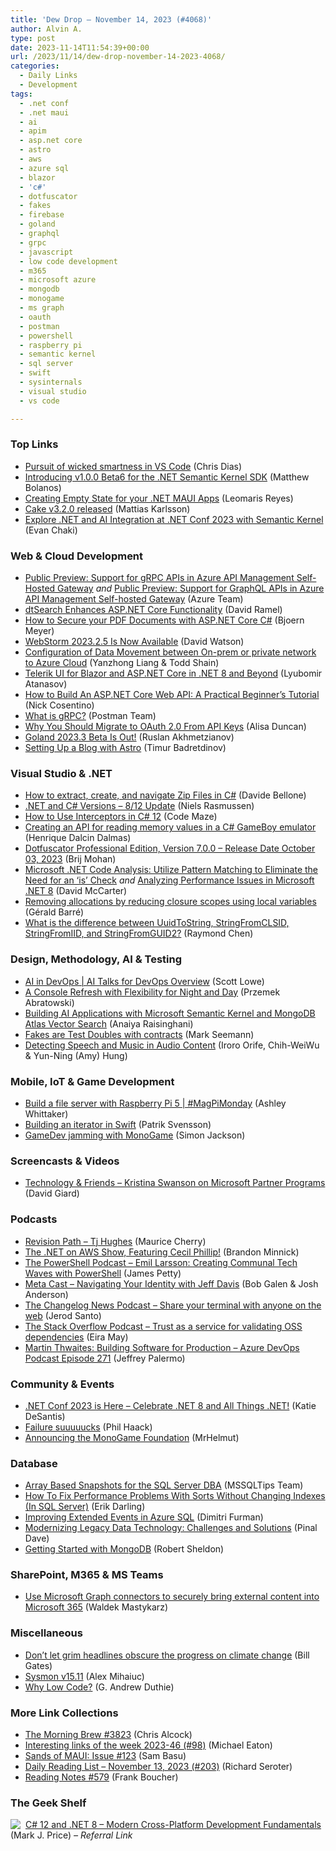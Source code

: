 ```yaml
---
title: 'Dew Drop – November 14, 2023 (#4068)'
author: Alvin A.
type: post
date: 2023-11-14T11:54:39+00:00
url: /2023/11/14/dew-drop-november-14-2023-4068/
categories:
  - Daily Links
  - Development
tags:
  - .net conf
  - .net maui
  - ai
  - apim
  - asp.net core
  - astro
  - aws
  - azure sql
  - blazor
  - 'c#'
  - dotfuscator
  - fakes
  - firebase
  - goland
  - graphql
  - grpc
  - javascript
  - low code development
  - m365
  - microsoft azure
  - mongodb
  - monogame
  - ms graph
  - oauth
  - postman
  - powershell
  - raspberry pi
  - semantic kernel
  - sql server
  - swift
  - sysinternals
  - visual studio
  - vs code

---
```

### <a name="top"></a>Top Links

  * <a href="https://code.visualstudio.com/blogs/2023/11/13/vscode-copilot-smarter" target="_blank" rel="noopener">Pursuit of wicked smartness in VS Code</a> (Chris Dias)
  * <a href="https://devblogs.microsoft.com/semantic-kernel/introducing-v1-0-0-beta6-for-the-net-semantic-kernel-sdk/" target="_blank" rel="noopener">Introducing v1.0.0 Beta6 for the .NET Semantic Kernel SDK</a> (Matthew Bolanos)
  * <a href="https://askxammy.com/creating-empty-state-for-you-net-maui-apps/" target="_blank" rel="noopener">Creating Empty State for your .NET MAUI Apps</a> (Leomaris Reyes)
  * <a href="https://cakebuild.net/blog/2023/11/cake-v3.2.0-released" target="_blank" rel="noopener">Cake v3.2.0 released</a> (Mattias Karlsson)
  * <a href="https://devblogs.microsoft.com/semantic-kernel/explore-net-and-ai-integration-at-net-conf-2023-with-semantic-kernel/" target="_blank" rel="noopener">Explore .NET and AI Integration at .NET Conf 2023 with Semantic Kernel</a> (Evan Chaki)



### <a name="web"></a>Web & Cloud Development

  * <a href="https://azure.microsoft.com/en-us/updates/public-preview-support-for-grpc-apis-in-azure-api-management-selfhosted-gateway/" target="_blank" rel="noopener">Public Preview: Support for gRPC APIs in Azure API Management Self-Hosted Gateway</a> _and_ <a href="https://azure.microsoft.com/en-us/updates/public-preview-support-for-graphql-apis-in-azure-api-management-selfhosted-gateway/" target="_blank" rel="noopener">Public Preview: Support for GraphQL APIs in Azure API Management Self-hosted Gateway</a> (Azure Team)
  * <a href="https://visualstudiomagazine.com/articles/2023/11/13/dtsearch-update.aspx" target="_blank" rel="noopener">dtSearch Enhances ASP.NET Core Functionality</a> (David Ramel)
  * <a href="https://www.textcontrol.com/blog/2023/11/13/how-to-secure-your-pdf-documents-with-aspnet-core-csharp/" target="_blank" rel="noopener">How to Secure your PDF Documents with ASP.NET Core C#</a> (Bjoern Meyer)
  * <a href="https://blog.jetbrains.com/webstorm/2023/11/webstorm-2023-2-5/" target="_blank" rel="noopener">WebStorm 2023.2.5 Is Now Available</a> (David Watson)
  * <a href="https://devblogs.microsoft.com/premier-developer/configuration-of-data-movement-between-on-prem-or-private-network-to-azure-cloud/" target="_blank" rel="noopener">Configuration of Data Movement between On-prem or private network to Azure Cloud</a> (Yanzhong Liang & Todd Shain)
  * <a href="https://www.telerik.com/blogs/net-8-support-aspnet-core-blazor" target="_blank" rel="noopener">Telerik UI for Blazor and ASP.NET Core in .NET 8 and Beyond</a> (Lyubomir Atanasov)
  * <a href="https://www.devleader.ca/2023/11/13/how-to-build-an-asp-net-core-web-api-a-practical-beginners-tutorial/" target="_blank" rel="noopener">How to Build An ASP.NET Core Web API: A Practical Beginner’s Tutorial</a> (Nick Cosentino)
  * <a href="https://blog.postman.com/what-is-grpc/" target="_blank" rel="noopener">What is gRPC?</a> (Postman Team)
  * <a href="https://auth0.com/blog/why-migrate-from-api-keys-to-oauth2-access-tokens/" target="_blank" rel="noopener">Why You Should Migrate to OAuth 2.0 From API Keys</a> (Alisa Duncan)
  * <a href="https://blog.jetbrains.com/go/2023/11/13/goland-2023-3-beta-is-out/" target="_blank" rel="noopener">Goland 2023.3 Beta Is Out!</a> (Ruslan Akhmetzianov)
  * <a href="https://dev.to/destiner/setting-up-a-blog-with-astro-fb5#:~:text=Setting%20Up%20a%20Blog%20with%20Astro%201%20The,6%20Building%20the%20site%20...%207%20Deploying%20" target="_blank" rel="noopener">Setting Up a Blog with Astro</a> (Timur Badretdinov)



### <a name="dotnet"></a>Visual Studio & .NET

  * <a href="https://www.code4it.dev/blog/working-with-zip-files/" target="_blank" rel="noopener">How to extract, create, and navigate Zip Files in C#</a> (Davide Bellone)
  * <a href="https://nietras.com/2023/11/14/dotnet-and-csharp-versions/" target="_blank" rel="noopener">.NET and C# Versions &#8211; 8/12 Update</a> (Niels Rasmussen)
  * <a href="https://code-maze.com/how-to-use-interceptors-in-c-12/" target="_blank" rel="noopener">How to Use Interceptors in C# 12</a> (Code Maze)
  * <a href="https://intodot.net/creating-an-api-for-reading-memory-values-in-a-c-gameboy-emulator/?utm_source=rss&utm_medium=rss&utm_campaign=creating-an-api-for-reading-memory-values-in-a-c-gameboy-emulator" target="_blank" rel="noopener">Creating an API for reading memory values in a C# GameBoy emulator</a> (Henrique Dalcin Dalmas)
  * <a href="https://www.preemptive.com/dotfuscator-professional-edition-version-7-0-0-release-date-october-03-2023-2/" target="_blank" rel="noopener">Dotfuscator Professional Edition, Version 7.0.0 – Release Date October 03, 2023</a> (Brij Mohan)
  * <a href="https://dotnettips.wordpress.com/2023/11/14/microsoft-net-code-analysis-utilize-pattern-matching-to-eliminate-the-need-for-an-is-check/" target="_blank" rel="noopener">Microsoft .NET Code Analysis: Utilize Pattern Matching to Eliminate the Need for an ‘is’ Check</a> _and_ <a href="https://dotnettips.wordpress.com/2023/11/14/analyzing-performance-issues-in-microsoft-net-8/" target="_blank" rel="noopener">Analyzing Performance Issues in Microsoft .NET 8</a> (David McCarter)
  * <a href="https://www.meziantou.net/reducing-allocations-using-local-variables-to-scope-closures.htm?utm_medium=social&utm_source=syndication" target="_blank" rel="noopener">Removing allocations by reducing closure scopes using local variables</a> (Gérald Barré)
  * <a href="https://devblogs.microsoft.com/oldnewthing/20231113-00/?p=109011" target="_blank" rel="noopener">What is the difference between UuidToString, StringFromCLSID, StringFromIID, and StringFromGUID2?</a> (Raymond Chen)



### <a name="design"></a>Design, Methodology, AI & Testing

  * <a href="https://www.pulumi.com/blog/devops-ai-developer-future--pulumi-user-group-tech-talks/" target="_blank" rel="noopener">AI in DevOps | AI Talks for DevOps Overview</a> (Scott Lowe)
  * <a href="https://firebase.blog/posts/2023/11/dark-mode" target="_blank" rel="noopener">A Console Refresh with Flexibility for Night and Day</a> (Przemek Abratowski)
  * <a href="https://devblogs.microsoft.com/semantic-kernel/building-ai-applications-with-microsoft-semantic-kernel-and-mongodb-atlas-vector-search/" target="_blank" rel="noopener">Building AI Applications with Microsoft Semantic Kernel and MongoDB Atlas Vector Search</a> (Anaiya Raisinghani)
  * <a href="https://blog.ploeh.dk/2023/11/13/fakes-are-test-doubles-with-contracts/" target="_blank" rel="noopener">Fakes are Test Doubles with contracts</a> (Mark Seemann)
  * <a href="https://netflixtechblog.com/detecting-speech-and-music-in-audio-content-afd64e6a5bf8?source=rss----2615bd06b42e---4" target="_blank" rel="noopener">Detecting Speech and Music in Audio Content</a> (Iroro Orife, Chih-WeiWu & Yun-Ning (Amy) Hung)



### <a name="mobile"></a>Mobile, IoT & Game Development

  * <a href="https://www.raspberrypi.com/news/build-a-file-server-with-raspberry-pi-5-magpimonday/" target="_blank" rel="noopener">Build a file server with Raspberry Pi 5 | #MagPiMonday</a> (Ashley Whittaker)
  * <a href="https://patriksvensson.se/posts/2023/11/building-an-iterator-in-swift" target="_blank" rel="noopener">Building an iterator in Swift</a> (Patrik Svensson)
  * <a href="https://simondarksidej.github.io/gamedev-jamming-with-monodame.html" target="_blank" rel="noopener">GameDev jamming with MonoGame</a> (Simon Jackson)



### <a name="videos"></a>Screencasts & Videos

  * <a href="https://davidgiard.com/kristina-swanson-on-microsoft-partner-programs" target="_blank" rel="noopener">Technology & Friends &#8211; Kristina Swanson on Microsoft Partner Programs</a> (David Giard)



### <a name="podcasts"></a>Podcasts

  * <a href="https://revisionpath.com/tj-hughes" target="_blank" rel="noopener">Revision Path &#8211; Tj Hughes</a> (Maurice Cherry)
  * <a href="https://art19.com/shows/net-on-aws/episodes/92f485c7-5aea-4a77-a9d8-daed54c7c4ef" target="_blank" rel="noopener">The .NET on AWS Show, Featuring Cecil Phillip!</a> (Brandon Minnick)
  * <a href="https://powershell.org/2023/11/the-powershell-podcast-emil-larsson-creating-communal-tech-waves-with-powershell/" target="_blank" rel="noopener">The PowerShell Podcast &#8211; Emil Larsson: Creating Communal Tech Waves with PowerShell</a> (James Petty)
  * <a href="https://www.meta-cast.com/episode/navigating-your-identity-with-jeff-davis" target="_blank" rel="noopener">Meta Cast &#8211; Navigating Your Identity with Jeff Davis</a> (Bob Galen & Josh Anderson)
  * <a href="https://changelog.com/news/70" target="_blank" rel="noopener">The Changelog News Podcast &#8211; Share your terminal with anyone on the web</a> (Jerod Santo)
  * <a href="https://stackoverflow.blog/2023/11/14/trust-as-a-service-for-validating-oss-dependencies/" target="_blank" rel="noopener">The Stack Overflow Podcast &#8211; Trust as a service for validating OSS dependencies</a> (Eira May)
  * <a href="http://feed.azuredevops.show/martin-thwaites-building-software-for-production-episode-271" target="_blank" rel="noopener">Martin Thwaites: Building Software for Production &#8211; Azure DevOps Podcast Episode 271</a> (Jeffrey Palermo)



### <a name="events"></a>Community & Events

  * <a href="https://www.leadtools.com/blog/general/net-conf-2023-join-nov-14th-16th-celebrate-net-8-net/" target="_blank" rel="noopener">.NET Conf 2023 is Here – Celebrate .NET 8 and All Things .NET!</a> (Katie DeSantis)
  * <a href="https://haacked.com/archive/2023/11/13/failure/" target="_blank" rel="noopener">Failure suuuuucks</a> (Phil Haack)
  * <a href="https://community.monogame.net/t/announcing-the-monogame-foundation/19809" target="_blank" rel="noopener">Announcing the MonoGame Foundation</a> (MrHelmut)



### <a name="sql"></a>Database

  * <a href="https://www.mssqltips.com/sqlservertip/7846/array-based-snapshots-for-the-sql-server-dba/" target="_blank" rel="noopener">Array Based Snapshots for the SQL Server DBA</a> (MSSQLTips Team)
  * <a href="https://erikdarling.com/how-to-fix-performance-problems-with-sorts-without-changing-indexes-in-sql-server/" target="_blank" rel="noopener">How To Fix Performance Problems With Sorts Without Changing Indexes (In SQL Server)</a> (Erik Darling)
  * <a href="https://techcommunity.microsoft.com/t5/azure-sql-blog/improving-extended-events-in-azure-sql/ba-p/3980918" target="_blank" rel="noopener">Improving Extended Events in Azure SQL</a> (Dimitri Furman)
  * <a href="https://blog.sqlauthority.com/2023/11/13/modernizing-legacy-data-technology-challenges-and-solutions/?utm_source=rss&utm_medium=rss&utm_campaign=modernizing-legacy-data-technology-challenges-and-solutions" target="_blank" rel="noopener">Modernizing Legacy Data Technology: Challenges and Solutions</a> (Pinal Dave)
  * <a href="https://www.red-gate.com/simple-talk/databases/nosql/getting-started-with-mongodb/" target="_blank" rel="noopener">Getting Started with MongoDB</a> (Robert Sheldon)



### <a name="sp"></a>SharePoint, M365 & MS Teams

  * <a href="https://devblogs.microsoft.com/microsoft365dev/use-microsoft-graph-connectors-to-securely-bring-external-content-into-microsoft-365/" target="_blank" rel="noopener">Use Microsoft Graph connectors to securely bring external content into Microsoft 365</a> (Waldek Mastykarz)



### <a name="misc"></a>Miscellaneous

  * <a href="https://www.gatesnotes.com/State-of-the-energy-transition-2023" target="_blank" rel="noopener">Don’t let grim headlines obscure the progress on climate change</a> (Bill Gates)
  * <a href="https://techcommunity.microsoft.com/t5/sysinternals-blog/sysmon-v15-11/ba-p/3980410" target="_blank" rel="noopener">Sysmon v15.11</a> (Alex Mihaiuc)
  * <a href="https://devhammer.net/2023/11/13/why-low-code/" target="_blank" rel="noopener">Why Low Code?</a> (G. Andrew Duthie)



### <a name="links"></a>More Link Collections

  * <a href="https://blog.cwa.me.uk/2023/11/14/the-morning-brew-3823/" target="_blank" rel="noopener">The Morning Brew #3823</a> (Chris Alcock)
  * <a href="https://samestuffdifferentday.net/2023/11/13/Interesting-links-of-the-week-2023-46/" target="_blank" rel="noopener">Interesting links of the week 2023-46 (#98)</a> (Michael Eaton)
  * <a href="https://www.telerik.com/blogs/sands-maui--issue-123" target="_blank" rel="noopener">Sands of MAUI: Issue #123</a> (Sam Basu)
  * <a href="https://seroter.com/2023/11/13/daily-reading-list-november-13-2023-203/" target="_blank" rel="noopener">Daily Reading List – November 13, 2023 (#203)</a> (Richard Seroter)
  * <a href="https://www.frankysnotes.com/2023/11/reading-notes-579.html" target="_blank" rel="noopener">Reading Notes #579</a> (Frank Boucher)



### <a name="shelf"></a>The Geek Shelf

<a href="https://www.amazon.com/dp/1837635870/?tag=amavin-20" target="_blank" rel="noopener"><img decoding="async" align="left" style="margin: 0px 4px 0px 0px; border: 0px currentcolor; border-image: none; float: left; display: inline; background-image: none;" src="https://m.media-amazon.com/images/I/41Clp1efVZL._SS135_.jpg" border="0" /></a>&nbsp;<a href="https://www.amazon.com/dp/1837635870/?tag=amavin-20" target="_blank" rel="noopener">C# 12 and .NET 8 – Modern Cross-Platform Development Fundamentals</a> (Mark J. Price) _&#8211; Referral Link_